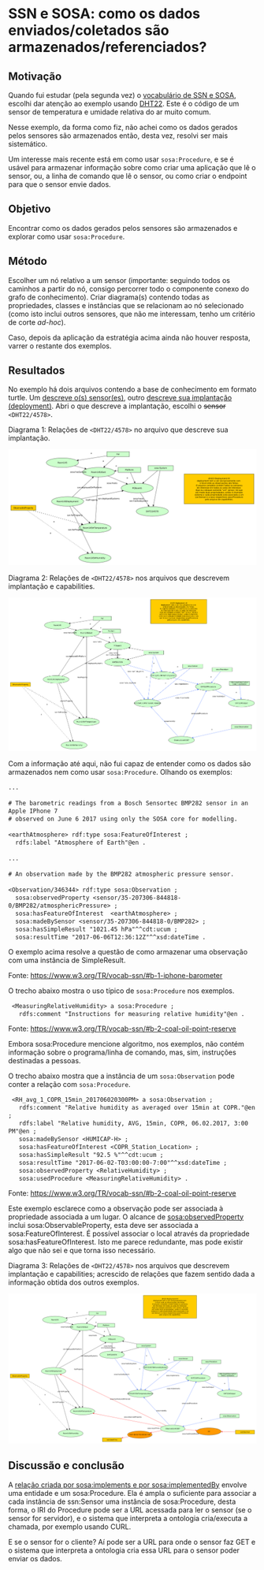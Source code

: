 # SSN e SOSA: como os dados enviados/coletados são armazenados/referenciados?

## Motivação

Quando fui estudar (pela segunda vez) o [vocabulário de SSN e SOSA](https://www.w3.org/TR/vocab-ssn/), escolhi dar atenção ao exemplo usando [DHT22](https://www.baudaeletronica.com.br/sensor-de-temperatura-e-umidade-dht22.html). Este é o código de um sensor de temperatura e umidade relativa do ar muito comum.

Nesse exemplo, da forma como fiz, não achei como os dados gerados pelos sensores são armazenados então, desta vez, resolvi ser mais sistemático.

Um interesse mais recente está em como usar `sosa:Procedure`, e se é usável para armazenar informação sobre como criar uma aplicação que lê o sensor, ou, a linha de comando que lê o sensor, ou como criar o endpoint para que o sensor envie dados.
 
## Objetivo

Encontrar como os dados gerados pelos sensores são armazenados e explorar como usar `sosa:Procedure`.

## Método

Escolher um nó relativo a um sensor (importante: seguindo todos os caminhos a partir do nó, consigo percorrer todo o componente conexo do grafo de conhecimento). Criar diagrama(s) contendo todas as propriedades, classes e instâncias que se relacionam ao nó selecionado (como isto inclui outros sensores, que não me interessam, tenho um critério de corte *ad-hoc*).

Caso, depois da aplicação da estratégia acima ainda não houver resposta, varrer o restante dos exemplos.

## Resultados

No exemplo há dois arquivos contendo a base de conhecimento em formato turtle. Um [descreve o(s) sensor(es)](https://www.w3.org/TR/vocab-ssn/#dht22-description), outro [descreve sua implantação (deployment)](https://www.w3.org/TR/vocab-ssn/#dht22-deployment). Abri o que descreve a implantação, escolhi o ~~sensor~~ `<DHT22/4578>`.

Diagrama 1: Relações de `<DHT22/4578>` no arquivo que descreve sua implantação.

![alt text](Imagens/SSNexemploDoDHT22-doTurtle.png)

Diagrama 2: Relações de `<DHT22/4578>` nos arquivos que descrevem implantação e capabilities.

![alt text](Imagens/SSNexemploDoDHT22-doTurtle-comCapabilities.png)

Com a informação até aqui, não fui capaz de entender como os dados são armazenados nem como usar `sosa:Procedure`. Olhando os exemplos:


```
...

# The barometric readings from a Bosch Sensortec BMP282 sensor in an Apple IPhone 7
# observed on June 6 2017 using only the SOSA core for modelling.

<earthAtmosphere> rdf:type sosa:FeatureOfInterest ;
  rdfs:label "Atmosphere of Earth"@en .

...

# An observation made by the BMP282 atmospheric pressure sensor.

<Observation/346344> rdf:type sosa:Observation ;
  sosa:observedProperty <sensor/35-207306-844818-0/BMP282/atmosphericPressure> ;
  sosa:hasFeatureOfInterest  <earthAtmosphere> ;
  sosa:madeBySensor <sensor/35-207306-844818-0/BMP282> ;
  sosa:hasSimpleResult "1021.45 hPa"^^cdt:ucum ;
  sosa:resultTime "2017-06-06T12:36:12Z"^^xsd:dateTime .
```

O exemplo acima resolve a questão de como armazenar uma observação com uma instância de SimpleResult.

Fonte: https://www.w3.org/TR/vocab-ssn/#b-1-iphone-barometer

O trecho abaixo mostra o uso típico de `sosa:Procedure` nos exemplos.

```
 <MeasuringRelativeHumidity> a sosa:Procedure ;
   rdfs:comment "Instructions for measuring relative humidity"@en .
```

Fonte: https://www.w3.org/TR/vocab-ssn/#b-2-coal-oil-point-reserve
 
Embora sosa:Procedure mencione algoritmo, nos exemplos, não contém informação sobre o programa/linha de comando, mas, sim, instruções destinadas a pessoas.

O trecho abaixo mostra que a instância de um `sosa:Observation` pode conter a relação com `sosa:Procedure`.

``` 
 <RH_avg_1_COPR_15min_201706020300PM> a sosa:Observation ;
   rdfs:comment "Relative humidity as averaged over 15min at COPR."@en ;
   rdfs:label "Relative humidity, AVG, 15min, COPR, 06.02.2017, 3:00 PM"@en ;
   sosa:madeBySensor <HUMICAP-H> ;
   sosa:hasFeatureOfInterest <COPR_Station_Location> ;
   sosa:hasSimpleResult "92.5 %"^^cdt:ucum ;
   sosa:resultTime "2017-06-02-T03:00:00-7:00"^^xsd:dateTime ;
   sosa:observedProperty <RelativeHumidity> ;
   sosa:usedProcedure <MeasuringRelativeHumidity> .
```

Fonte: https://www.w3.org/TR/vocab-ssn/#b-2-coal-oil-point-reserve

Este exemplo esclarece como a observação pode ser associada à propriedade associada a um lugar. O alcance de [sosa:observedProperty](https://www.w3.org/TR/vocab-ssn/#SOSAobservedProperty) inclui sosa:ObservableProperty, esta deve ser associada a sosa:FeatureOfInterest. É possível associar o local através da propriedade sosa:hasFeatureOfInterest. Isto me parece redundante, mas pode existir algo que não sei e que torna isso necessário.

Diagrama 3:  Relações de `<DHT22/4578>` nos arquivos que descrevem implantação e capabilities; acrescido de relações que fazem sentido dada a informação obtida dos outros exemplos.

![alt text](Imagens/SSNexemploDoDHT22-doTurtle-comCapabilitiesEOutrosExemplos.png)

## Discussão e conclusão

A [relação criada por sosa:implements e por sosa:implementedBy](https://www.w3.org/TR/vocab-ssn/#SSNimplements) envolve uma entidade e um sosa:Procedure. Ela é ampla o suficiente para associar a cada instância de ssn:Sensor uma instância de sosa:Procedure, desta forma, o IRI do Procedure pode ser a URL acessada para ler o sensor (se o sensor for servidor), e o sistema que interpreta a ontologia cria/executa a chamada, por exemplo usando CURL. 

E se o sensor for o cliente? Aí pode ser a URL para onde o sensor faz GET e o sistema que interpreta a ontologia cria essa URL para o sensor poder enviar os dados.


